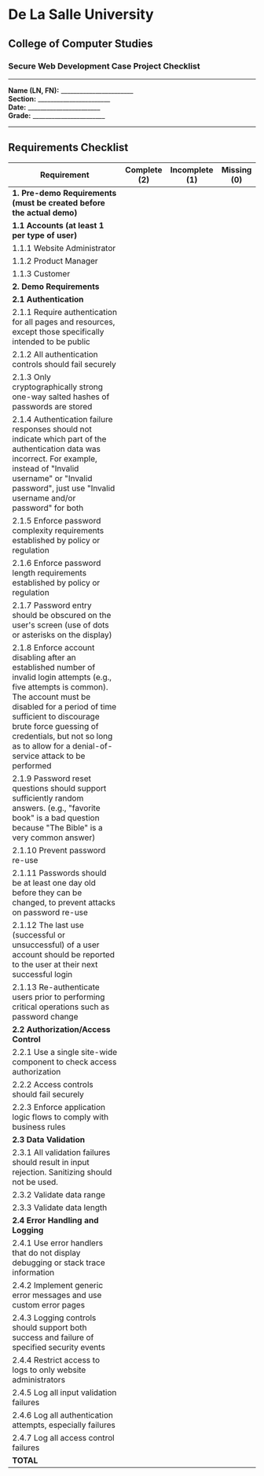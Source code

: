 # De La Salle University
## College of Computer Studies
### Secure Web Development Case Project Checklist

---

**Name (LN, FN):** _______________________  
**Section:** _______________________  
**Date:** _______________________  
**Grade:** _______________________

---

## Requirements Checklist

| **Requirement** | **Complete (2)** | **Incomplete (1)** | **Missing (0)** |
|-----------------|:----------------:|:------------------:|:---------------:|
| **1. Pre-demo Requirements (must be created before the actual demo)** | | | |
| **1.1 Accounts (at least 1 per type of user)** | | | |
| 1.1.1 Website Administrator | | | |
| 1.1.2 Product Manager | | | |
| 1.1.3 Customer | | | |
| **2. Demo Requirements** | | | |
| **2.1 Authentication** | | | |
| 2.1.1 Require authentication for all pages and resources, except those specifically intended to be public | | | |
| 2.1.2 All authentication controls should fail securely | | | |
| 2.1.3 Only cryptographically strong one-way salted hashes of passwords are stored | | | |
| 2.1.4 Authentication failure responses should not indicate which part of the authentication data was incorrect. For example, instead of "Invalid username" or "Invalid password", just use "Invalid username and/or password" for both | | | |
| 2.1.5 Enforce password complexity requirements established by policy or regulation | | | |
| 2.1.6 Enforce password length requirements established by policy or regulation | | | |
| 2.1.7 Password entry should be obscured on the user's screen (use of dots or asterisks on the display) | | | |
| 2.1.8 Enforce account disabling after an established number of invalid login attempts (e.g., five attempts is common). The account must be disabled for a period of time sufficient to discourage brute force guessing of credentials, but not so long as to allow for a denial-of-service attack to be performed | | | |
| 2.1.9 Password reset questions should support sufficiently random answers. (e.g., "favorite book" is a bad question because "The Bible" is a very common answer) | | | |
| 2.1.10 Prevent password re-use | | | |
| 2.1.11 Passwords should be at least one day old before they can be changed, to prevent attacks on password re-use | | | |
| 2.1.12 The last use (successful or unsuccessful) of a user account should be reported to the user at their next successful login | | | |
| 2.1.13 Re-authenticate users prior to performing critical operations such as password change | | | |
| **2.2 Authorization/Access Control** | | | |
| 2.2.1 Use a single site-wide component to check access authorization | | | |
| 2.2.2 Access controls should fail securely | | | |
| 2.2.3 Enforce application logic flows to comply with business rules | | | |
| **2.3 Data Validation** | | | |
| 2.3.1 All validation failures should result in input rejection. Sanitizing should not be used. | | | |
| 2.3.2 Validate data range | | | |
| 2.3.3 Validate data length | | | |
| **2.4 Error Handling and Logging** | | | |
| 2.4.1 Use error handlers that do not display debugging or stack trace information | | | |
| 2.4.2 Implement generic error messages and use custom error pages | | | |
| 2.4.3 Logging controls should support both success and failure of specified security events | | | |
| 2.4.4 Restrict access to logs to only website administrators | | | |
| 2.4.5 Log all input validation failures | | | |
| 2.4.6 Log all authentication attempts, especially failures | | | |
| 2.4.7 Log all access control failures | | | |
| **TOTAL** | | | |
